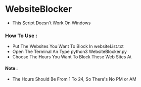 # WebsiteBlocker

- This Script Doesn't Work On Windows

### How To Use :

- Put The Websites You Want To Block In websiteList.txt 
- Open The Terminal An Type python3 WebsiteBlocker.py
- Choose The Hours You Want To Block These Web Sites At

#### Note :
- The Hours Should Be From 1 To 24, So There's No PM or AM
